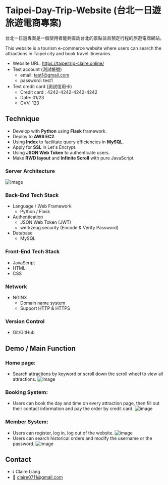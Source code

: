 # Taipei-Day-Trip-Website (台北一日遊 旅遊電商專案)

台北一日遊專案是一個使用者能夠查詢台北的景點並且預定行程的旅遊電商網站。

This website is a tourism e-commerce website where users can search the attractions in Taipei city and book travel itineraries.

- Website URL: https://taipeitrip-claire.online/
- Test account (測試帳號)
    - email: test1@gmail.com
    - password: test1
- Test credit card (測試信用卡)
    - Credit card : 4242-4242-4242-4242
    - Date: 01/23
    - CVV: 123

##  Technique
- Develop with **Python** using **Flask** framework.
- Deploy to **AWS EC2**.
- Using **Index** to facilitate query efficiencies in **MySQL**.
- Apply for **SSL** in Let's Encrypt.
- Using **JSON Web Token** to authenticate users.
- Make **RWD layout** and **Infinite Scroll** with pure JavaScript.


### Server Architecture
![image](https://user-images.githubusercontent.com/93002296/175474204-28128154-5f81-499c-95d4-1edd7f723529.png)

### Back-End Tech Stack
- Language / Web Framework 
  - Python / Flask
- Authentication
  - JSON Web Token (JWT)
  - werkzeug.security (Encode & Verify Password)
- Database
    - MySQL

### Front-End Tech Stack
- JavaScript 
- HTML
- CSS

### Network 
- NGINX 
  - Domain name system
  - Support HTTP & HTTPS

### Version Control
- Git/GitHub

## Demo / Main Function
### Home page:
- Search attractions by keyword or scroll down the scroll wheel to view all attractions.
![image](https://github.com/claire0613/gif/blob/main/taipei-index.gif)

### Booking System:
- Users can book the day and time on every attraction page, then fill out their contact information and pay the order by credit card. 
![image](https://user-images.githubusercontent.com/93002296/175504004-39ff1c7e-4807-4d79-a753-0037b811036e.png)

### Member System:
- Users can register, log in, log out of the website.
![image](https://user-images.githubusercontent.com/93002296/175494089-8d5c6187-acf2-444b-92c2-fc19d00aae19.png)
- Users can search historical orders and modify the username or the password.
![image](https://github.com/claire0613/gif/blob/main/taipei-member.gif)




## Contact
- 📞 Claire Liang
- 📧 claire0711@gmail.com





